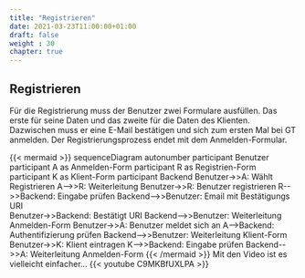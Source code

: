 ```yaml
---
title: "Registrieren"
date: 2021-03-23T11:00:00+01:00
draft: false
weight : 30
chapter: true
---
```

## Registrieren
Für die Registrierung muss der Benutzer zwei Formulare ausfüllen. Das erste für seine Daten und das zweite für die Daten des Klienten. Dazwischen muss er eine E-Mail bestätigen und sich zum ersten Mal bei GT anmelden. Der Registrierungsprozess endet mit dem Anmelden-Formular.

{{< mermaid >}}
sequenceDiagram
    autonumber
    participant Benutzer
    participant A as Anmelden-Form
    participant R as Registrien-Form
    participant K as Klient-Form
    participant Backend
    Benutzer->>A: Wählt Registrieren
    A-->>R: Weiterleitung
    Benutzer->>R: Benutzer registrieren
    R-->>Backend: Eingabe prüfen
    Backend-->>Benutzer: Email mit Bestätigungs URI  
    Benutzer->>Backend: Bestätigt URI
    Backend-->>Benutzer: Weiterleitung Anmelden-Form
    Benutzer->>A: Benutzer meldet sich an
    A-->Backend: Authentifizierung prüfen
    Backend-->>Benutzer: Weiterleitung Klient-Form
    Benutzer->>K: Klient eintragen
    K-->>Backend: Eingabe prüfen
    Backend-->>A: Weiterleitung Anmelden-Form
{{< /mermaid >}}
Mit den Video ist es vielleicht einfacher...
{{< youtube C9MKBfUXLPA >}}
